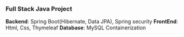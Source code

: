 ### Full Stack Java Project


**Backend**: Spring Boot(Hibernate, Data JPA), Spring security 
**FrontEnd**: Html, Css, Thymeleaf
**Database**: MySQL 
Containerization

